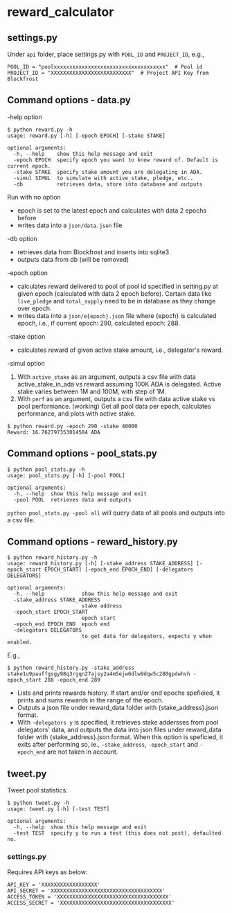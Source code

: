 # reward_calculator

## settings.py
Under `api` folder, place settings.py with `POOL_ID` and `PROJECT_ID`, e.g.,
```
POOL_ID = "poolxxxxxxxxxxxxxxxxxxxxxxxxxxxxxxxxxxxx"  # Pool id
PROJECT_ID = "XXXXXXXXXXXXXXXXXXXXXXXXXX"  # Project API Key from Blockfrost
```

## Command options - data.py
-help option 
```
$ python reward.py -h
usage: reward.py [-h] [-epoch EPOCH] [-stake STAKE]

optional arguments:
  -h, --help    show this help message and exit
  -epoch EPOCH  specify epoch you want to know reward of. Default is current epoch.
  -stake STAKE  specify stake amount you are delegating in ADA.
  -simul SIMUL  to simulate with active_stake, pledge, etc..
  -db           retrieves data, store into database and outputs
```

Run with no option  
- epoch is set to the latest epoch and calculates with data 2 epochs before
- writes data into a `json/data.json` file 

-db option  
- retrieves data from Blockfrost and inserts into sqlite3  
- outputs data from db (will be removed)  

-epoch option  
- calculates reward delivered to pool of pool id specified in setting.py at given epoch (calculated with data 2 epoch before). Certain data like `live_pledge` and `total_supply` need to be in database as they change over epoch.  
- writes data into a `json/e{epoch}.json` file where {epoch} is calculated epoch, i.e., if current epoch: 290, calculated epoch: 288. 

-stake option
- calculates reward of given active stake amount, i.e., delegator's reward.

-simul option
1. With `active_stake` as an argument, outputs a csv file with data active_stake_in_ada vs reward assuming 100K ADA is delegated.
Active stake varies between 1M and 100M, with step of 1M.
1. With `perf` as an argument, outputs a csv file with data active stake vs pool performance. (working) 
Get all pool data per epoch, calculates performance, and plots with active stake.
```
$ python reward.py -epoch 290 -stake 40000
Reward: 16.762797353014584 ADA
```

## Command options - pool_stats.py

```
$ python pool_stats.py -h
usage: pool_stats.py [-h] [-pool POOL]

optional arguments:
  -h, --help  show this help message and exit
  -pool POOL  retrieves data and outputs
```

`python pool_stats.py -pool all` will query data of all pools and outputs into a csv file.


## Command options - reward_history.py

```
$ python reward_history.py -h
usage: reward_history.py [-h] [-stake_address STAKE_ADDRESS] [-epoch_start EPOCH_START] [-epoch_end EPOCH_END] [-delegators DELEGATORS]

optional arguments:
  -h, --help            show this help message and exit
  -stake_address STAKE_ADDRESS
                        stake address
  -epoch_start EPOCH_START
                        epoch start
  -epoch_end EPOCH_END  epoch end
  -delegators DELEGATORS
                        to get data for delegators, expects y when enabled.
```

E.g.,
```
$ python reward_history.py -stake_address stake1u9pauffgsgy98q3rgqn27ajsy2a4m5ejw6dlw9dqw5c280gpdwhvh -epoch_start 288 -epoch_end 289
```

- Lists and prints rewards history. If start and/or end epochs spefieied, it prints and sums rewards in the range of the epoch.
- Outputs a json file under reward_data folder with {stake_address}.json format.
- With `-delegators y` is specified, it retrieves stake addersses from pool delegators' data, and outputs the data into json files under reward_data folder with {stake_address}.json format. When this option is speficied, it exits after performing so, ie., `-stake_address`, `-epoch_start` and `-epoch_end` are not taken in account.

## tweet.py
Tweet pool statistics.
```
$ python tweet.py -h
usage: tweet.py [-h] [-test TEST]

optional arguments:
  -h, --help  show this help message and exit
  -test TEST  specify y to run a test (this does not post), defaulted no.
```

### settings.py
Requires API keys as below:
```
API_KEY = 'XXXXXXXXXXXXXXXXXX'
API_SECRET = 'XXXXXXXXXXXXXXXXXXXXXXXXXXXXXXXXXXXX'
ACCESS_TOKEN = 'XXXXXXXXXXXXXXXXXXXXXXXXXXXXXXXXXXXX'
ACCESS_SECRET = 'XXXXXXXXXXXXXXXXXXXXXXXXXXXXXXXXXXXX'
```
